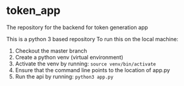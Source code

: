 # token_app

The repository for the backend for token generation app

This is a python 3 based repository
To run this on the local machine:

1. Checkout the master branch
2. Create a python venv (virtual environment)
3. Activate the venv by running:
  ```source venv/bin/activate```
4. Ensure that the command line points to the location of app.py
5. Run the api by running: ```python3 app.py```
